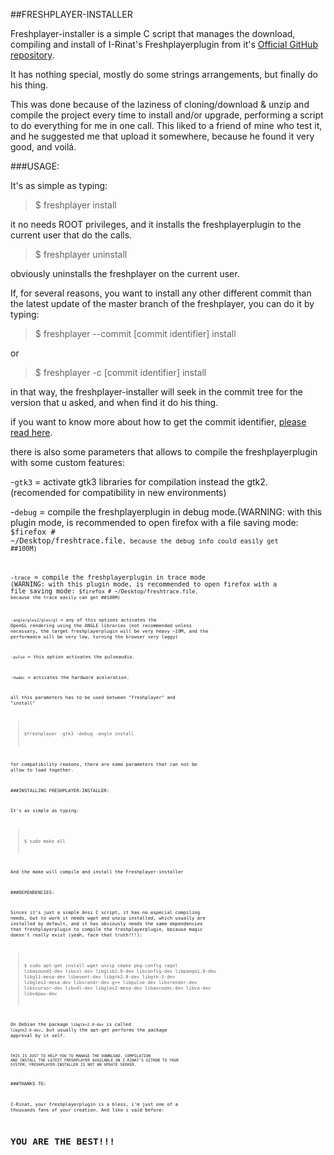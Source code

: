 ##FRESHPLAYER-INSTALLER


Freshplayer-installer is a simple C script that manages the download, compiling and install of I-Rinat's Freshplayerplugin from it's [Official GitHub repository](https://github.com/i-rinat/freshplayerplugin).

It has nothing special, mostly do some strings arrangements, but finally do his thing.

This was done because of the laziness of cloning/download & unzip and compile the project every time to install and/or upgrade, performing a script to do everything for me in one call. This liked to a friend of mine who test it, and he suggested me that upload it somewhere, because he found it very good, and voilá.


###USAGE:

It's as simple as typing:

>$ freshplayer install

it no needs ROOT privileges, and it installs the freshplayerplugin to the current user that do the calls.

>$ freshplayer uninstall

obviously uninstalls the freshplayer on the current user.

If, for several reasons, you want to install any other different commit than the latest update of the master branch of the freshplayer, you can do it by typing:

>$ freshplayer --commit [commit identifier] install

or 

>$ freshplayer -c [commit identifier] install

in that way, the freshplayer-installer will seek in the commit tree for the version that u asked, and when find it do his thing.

if you want to know more about how to get the commit identifier, [please read here](https://github.com/MALLER-LAGOON/Freshplayer-installer/blob/master/doc/commit.md).

there is also some parameters that allows to compile the freshplayerplugin with some custom features:

-<code>gtk3</code> = activate gtk3 libraries for compilation instead the gtk2. (recomended for compatibility in new environments)

-<code>debug</code> = compile the freshplayerplugin in debug mode.(WARNING: with this plugin mode, is recommended to open firefox with a file saving mode: <code>$firefox &#35; ~/Desktop/freshtrace.file<code>, because the debug info could easily get &#35;&#35;100M)

-<code>trace</code> = compile the freshplayerplugin in trace mode (WARNING: with this plugin mode, is recommended to open firefox with a file saving mode: <code>$firefox &#35; ~/Desktop/freshtrace.file<code>, because the trace easily can get &#35;&#35;100M)

-<code>angle/gles2/gles/gl</code> = any of this options activates the OpenGL rendering using the ANGLE libraries (not recommended unless necessary, the target freshplayerplugin will be very heavy ~19M, and the performance will be very low, turning the browser very laggy)

-<code>pulse</code> = this option activates the pulseaudio.

-<code>hwdec</code> = activates the hardware aceleration.

all this parameters has to be used between "freshplayer" and "install"

>$freshplayer -gtk3 -debug -angle install

for compatibility reasons, there are some parameters that can not be allow to load together.

###INSTALLING FRESHPLAYER-INSTALLER:


It's as simple as typing:

>$ sudo make all

And the make will compile and install the Freshplayer-installer

###DEPENDENCIES:

Sinces it's just a simple Ansi C script, it has no especial compiling needs, but to work it needs wget and unzip installed, which usually are installed by default, and it has obviously needs the same dependencies that freshplayerplugin to compile the freshplayerplugin, because magic doesn't really exist (yeah, face that truth!!!):

> $ sudo apt-get install wget unzip cmake pkg-config ragel libasound2-dev libssl-dev libglib2.0-dev libconfig-dev libpango1.0-dev libgl1-mesa-dev libevent-dev libgtk2.0-dev libgtk-3-dev libgles2-mesa-dev libxrandr-dev g++ libpulse-dev libxrender-dev libxcursor-dev libv4l-dev libgles2-mesa-dev libavcodec-dev libva-dev libvdpau-dev 

On Debian the package <code>libgtk+2.0-dev</code> is called <code>libgtk2.0-dev</code>, but usually the apt-get performs the package approval by it self.

<code>THIS IS JUST TO HELP YOU TO MANAGE THE DOWNLOAD, COMPILATION AND INSTALL THE LATEST FRESHPLAYER AVAILABLE ON I-RINAT'S GITHUB TO YOUR SYSTEM, FRESHPLAYER-INSTALLER IS NOT AN UPDATE SEEKER.</code>

###THANKS TO:

I-Rinat, your freshplayerplugin is a bless, i'm just one of a thousands fans of your creation. And like i said before: 
# YOU ARE THE BEST!!!
